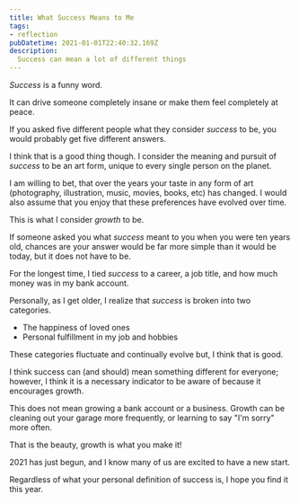 ```yaml
---
title: What Success Means to Me
tags:
- reflection
pubDatetime: 2021-01-01T22:40:32.169Z
description: 
  Success can mean a lot of different things
---
```


_Success_ is a funny word.

It can drive someone completely insane or make them feel completely at peace.

If you asked five different people what they consider _success_ to be, you would probably get five different answers.

I think that is a good thing though. I consider the meaning and pursuit of _success_ to be an art form, unique to every single person on the planet.

I am willing to bet, that over the years your taste in any form of art (photography, illustration, music, movies, books, etc) has changed. I would also assume that you enjoy that these preferences have evolved over time.

This is what I consider _growth_ to be.

If someone asked you what _success_ meant to you when you were ten years old, chances are your answer would be far more simple than it would be today, but it does not have to be.

For the longest time, I tied _success_ to a career, a job title, and how much money was in my bank account.

Personally, as I get older, I realize that _success_ is broken into two categories.

- The happiness of loved ones
- Personal fulfillment in my job and hobbies

These categories fluctuate and continually evolve but, I think that is good.

I think success can (and should) mean something different for everyone; however, I think it is a necessary indicator to be aware of because it encourages growth.

This does not mean growing a bank account or a business. Growth can be cleaning out your garage more frequently, or learning to say "I'm sorry" more often.

That is the beauty, growth is what you make it!

2021 has just begun, and I know many of us are excited to have a new start.

Regardless of what your personal definition of success is, I hope you find it this year.
